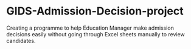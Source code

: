# GIDS-Admission-Decision-project
Creating a programme to help Education Manager make admission decisions easily without going through Excel sheets manually to review candidates.
